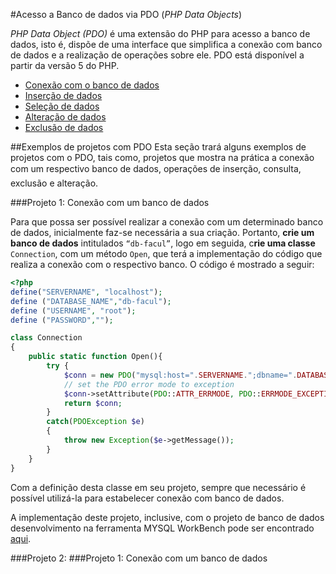 #Acesso a Banco de dados via PDO (*PHP Data Objects*)

*PHP Data Object (PDO)* é uma extensão do PHP para acesso a banco de dados, isto é, dispõe de uma interface que simplifica a conexão com banco de dados e a realização de operações sobre ele. PDO está disponível a partir da versão 5 do PHP.

* [Conexão com o banco de dados](conexao.md)
* [Inserção de dados](insere-dados.md)
* [Seleção de dados](recupera-dados.md)
* [Alteração de dados](altera-dados.md)
* [Exclusão de dados](exclui-dados.md)

##Exemplos de projetos com PDO
Esta seção trará alguns exemplos de projetos com o PDO, tais como, projetos que mostra na prática a conexão com um respectivo banco de dados, operações de inserção, consulta, exclusão e alteração. 

###Projeto 1: Conexão com um banco de dados

Para que possa ser possível realizar a conexão com um determinado banco de dados, inicialmente faz-se necessária a sua criação. Portanto, **crie um banco de dados** intitulados `“db-facul”`, logo em seguida, c**rie uma classe** `Connection`, com um método `Open`, que terá a implementação do código que realiza a conexão com o respectivo banco. O código é mostrado a seguir:

```php
<?php
define("SERVERNAME", "localhost");
define ("DATABASE_NAME","db-facul");
define ("USERNAME", "root");
define ("PASSWORD","");

class Connection
{
    public static function Open(){
        try {
            $conn = new PDO("mysql:host=".SERVERNAME.";dbname=".DATABASE_NAME, USERNAME, PASSWORD);
            // set the PDO error mode to exception
            $conn->setAttribute(PDO::ATTR_ERRMODE, PDO::ERRMODE_EXCEPTION);
            return $conn;
        }
        catch(PDOException $e)
        {
            throw new Exception($e->getMessage());
        }
    }
}
```

Com a definição desta classe em seu projeto, sempre que necessário é possível utilizá-la para estabelecer conexão com banco de dados. 

A implementação deste projeto, inclusive, com o projeto de banco de dados desenvolvimento na ferramenta MYSQL WorkBench pode ser encontrado [aqui](https://github.com/jacksongomesbr/livro-web-codigo-fonte/tree/master/php/pdo/projetos/conexao-db). 

###Projeto 2: ###Projeto 1: Conexão com um banco de dados